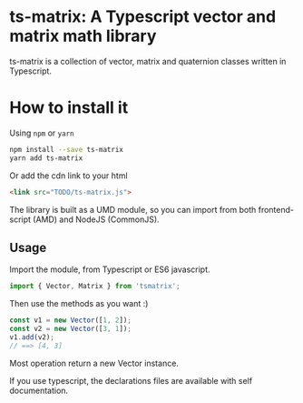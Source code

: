 ts-matrix: A Typescript vector and matrix math library
=================================================

ts-matrix is a collection of vector, matrix and quaternion classes written in Typescript. 

How to install it
=================

Using `npm` or `yarn`

```bash
npm install --save ts-matrix
yarn add ts-matrix
```

Or add the cdn link to your html

```html
<link src="TODO/ts-matrix.js">
```

The library is built as a UMD module, so you can import from both frontend-script (AMD) and NodeJS (CommonJS).

Usage
--------------------

Import the module, from Typescript or ES6 javascript.

```typescript
import { Vector, Matrix } from 'tsmatrix';
```

Then use the methods as you want :)

```typescript
const v1 = new Vector([1, 2]);
const v2 = new Vector([3, 1]);
v1.add(v2);
// ==> [4, 3]
```

Most operation return a new Vector instance.

If you use typescript, the declarations files are available with self documentation.